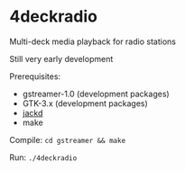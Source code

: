4deckradio
==========

Multi-deck media playback for radio stations

Still very early development

Prerequisites:
  * gstreamer-1.0 (development packages)
  * GTK-3.x (development packages)
  * [jackd](http://jackaudio.org)
  * make

Compile:
    `cd gstreamer && make`
    
Run:
    `./4deckradio`
